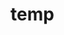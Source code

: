 # temp





























































































































































































































































































































































































































































































































































